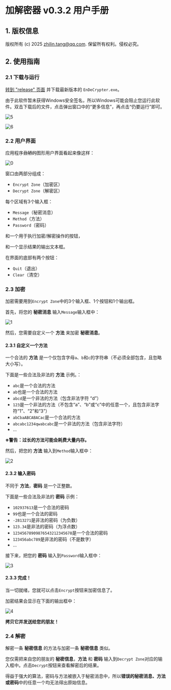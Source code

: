 # 加解密器 v0.3.2 用户手册
## 1. 版权信息

版权所有 (c) 2025 zhilin.tang@qq.com. 保留所有权利。侵权必究。

## 2. 使用指南

### 2.1 下载与运行
[转到 "release" 页面](https://github.com/Lucas-Linlin/EnDeCrypter/releases) 并下载最新版本的 `EnDeCrypter.exe`。

由于此软件暂未获得Windows安全签名，所以Windows可能会阻止您运行此软件。双击下载后的文件，点击弹出窗口中的“更多信息”，再点击“仍要运行”即可。

![5](images/README/5.png)

![6](images/README/6.png)

### 2.2 用户界面

应用程序~~丑陋的~~图形用户界面看起来像这样：

![0](images/README/0.png)

窗口由两部分组成：

- `Encrypt Zone`（加密区）
- `Decrypt Zone`（解密区）

每个区域有3个输入框：

- `Message`（秘密消息）
- `Method`（方法）
- `Password`（密码）

和一个用于执行加密/解密操作的按钮，

和一个显示结果的输出文本框。

在界面的底部有两个按钮：

- `Quit`（退出）
- `Clear`（清空）

### 2.3 加密
加密需要用到`Encrypt Zone`中的3个输入框、1个按钮和1个输出框。

首先，将您的 __秘密消息__ 输入`Message`输入框中：

![1](images/README/1.png)

然后，您需要自定义一个 __方法__ 来加密 __秘密消息__。

#### 2.3.1 自定义一个方法
一个合法的 __方法__ 是一个仅包含字母`a`、`b`和`c`的字符串（不必须全部包含，且忽略大小写）。

下面是一些合法及非法的 __方法__ 示例。：
- `abc`是一个合法的方法
- `ab`也是一个合法的方法
- `abcd`是一个非法的方法（包含非法字符 “d”）
- `123`是一个非法的方法（不包含“a”、“b”或“c”中的任意一个，且包含非法字符“1”、“2”和“3”）
- `abCbaABCABACac`是一个合法的方法
- `abcabc1234qwabcabc`是一个非法的方法（包含非法字符）
- ...

__※警告：过长的方法可能会耗费大量内存。__

然后，把您的 __方法__ 输入到`Method`输入框中：

![2](images/README/2.png)

#### 2.3.2 输入密码
不同于 __方法__，__密码__ 是一个正整数。

下面是一些合法及非法的 __密码__ 示例：
- `102937613`是一个合法的密码
- `99`也是一个合法的密码
- `-2813271`是非法的密码（为负数）
- `123.34`是非法的密码（为浮点数）
- `12345678909876543212345678`是一个合法的密码
- `123456abc789`是非法的密码（不是数字）
- ...

接下来，把您的 __密码__ 输入到`Password`输入框中：

![3](images/README/3.png)

#### 2.3.3 完成！

当一切就绪，您就可以点击`Encrypt`按钮来加密信息了。

加密结果会显示在下面的输出框中：

![4](images/README/4.png)

**拷贝它并发送给您的朋友！**

### 2.4 解密

解密一条 __秘密信息__ 的方法与加密一条 __秘密信息__ 类似。

您仅需把来自您的朋友的 __秘密信息__，__方法__ 和 __密码__ 输入到`Decrypt Zone`对应的输入框中。点击`Decrypt`按钮来查看解密后的结果。

得益于强大的算法，密码与方法被嵌入于秘密消息中，所以**错误的秘密消息、方法或密码**中的任意一个均无法得出原始信息。